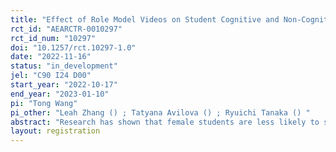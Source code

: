 ```yaml
---
title: "Effect of Role Model Videos on Student Cognitive and Non-Cognitive Outcomes"
rct_id: "AEARCTR-0010297"
rct_id_num: "10297"
doi: "10.1257/rct.10297-1.0"
date: "2022-11-16"
status: "in_development"
jel: "C90 I24 D00"
start_year: "2022-10-17"
end_year: "2023-01-10"
pi: "Tong Wang"
pi_other: "Leah Zhang () ; Tatyana Avilova () ; Ryuichi Tanaka () "
abstract: "Research has shown that female students are less likely to study STEM fields and more likely to perform worse on tests for STEM-related disciplines compared to male students. Previous studies have shown that role model interventions – which expose students to information about inspirational individuals of the same gender, race, or background – could have a positive impact on those students’ academic performance. We conduct a randomized controlled trial in China to determine the effect of a role model intervention on students. Our contribution to the literature is to test the effect not only on cognitive (academic) student outcomes but also on non-cognitive (personality) outcomes. We control for grading bias when measuring cognitive outcomes through an academic exam, and we also control for a myriad of parent and teacher characteristics that may affect student outcomes. "
layout: registration
---
```


